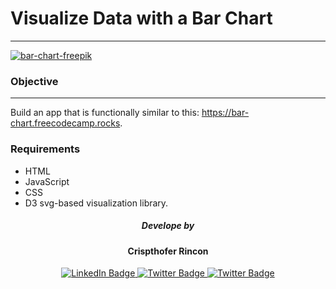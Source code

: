 # Visualize Data with a Bar Chart

---

[![bar-chart-freepik](https://img.freepik.com/free-vector/illustration-data-analysis-graph_53876-17904.jpg)](https://www.freepik.com)

### Objective

---

Build an app that is functionally similar to this: https://bar-chart.freecodecamp.rocks.

### Requirements

- HTML
- JavaScript
- CSS
- D3 svg-based visualization library.

<div id="badges" align="center">
  <h5>Develope by</h5>
  <h4><strong> Crispthofer Rincon</strong></h4>
  <a href="https://linkedin.com/in/carmurrain">
  <img src="https://img.shields.io/badge/LinkedIn-orange?logo=linkedin&logoColor=black" alt="LinkedIn Badge" />
  </a>
  <a href="https://twitter.com/crispthoalex">
    <img src="https://img.shields.io/badge/Twitter-orange?logo=twitter&logoColor=black" alt="Twitter Badge"/>
  </a>
  <a href="https://www.hackerrank.com/crispthoalex" target="blank">
    <img src="https://img.shields.io/badge/Hackerrank-orange?logo=hackerrank&logoColor=black" alt="Twitter Badge"/>
  </a>
</div>
